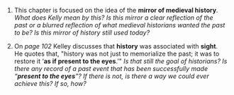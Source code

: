 1. This chapter is focused on the idea of the **mirror of medieval history**. *What does Kelly mean by this? Is this mirror a clear reflection of the past or a blurred reflection of what medieval historians wanted the past to be? Is this mirror of history still used today?*

2. On *page 102* Kelley discusses that **history** was associated with **sight**. He quotes that, "history was not just to memorialize the past; it was to restore it ‘**as if present to the eyes**.’" *Is that still the goal of historians? Is there any record of a past event that has been successfully made “**present to the eyes**”? If there is not, is there a way we could ever achieve this? If so, how?* 
